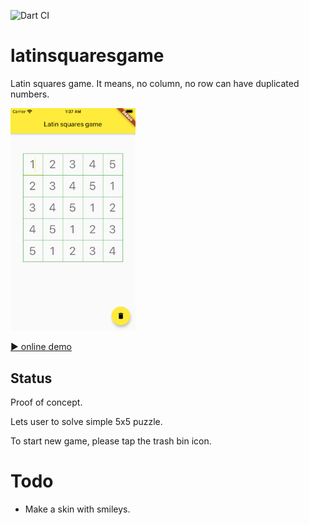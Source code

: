 ![Dart CI](https://github.com/bobagold/latin_squares_game/workflows/Dart%20CI/badge.svg)

# latinsquaresgame

Latin squares game.
It means, no column, no row can have duplicated numbers.

[<img src="assets/Screenshot1.png" width="200" />](example)

[▶️ online demo](https://dartpad.dev/71b93e18f9d72479d85cd07ce8f99e48)

## Status

Proof of concept.

Lets user to solve simple 5x5 puzzle.

To start new game, please tap the trash bin icon.

# Todo

* Make a skin with smileys.

